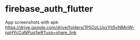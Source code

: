 # firebase_auth_flutter

App screenshots with apk: https://drive.google.com/drive/folders/1P5OzLUxxYlt5vNMmW-psHYcCqNPuq1wR?usp=share_link
